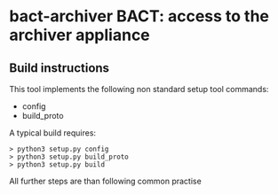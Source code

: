 # bact-archiver BACT: access to the archiver appliance

Build instructions
------------------

This tool implements the following non standard setup tool commands:

* config
* build_proto

A typical build requires:

```shell
> python3 setup.py config
> python3 setup.py build_proto
> python3 setup.py build
```
All further steps are than following common practise